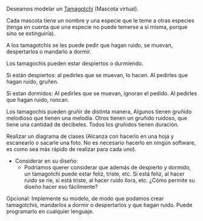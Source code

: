 Deseamos modelar un [Tamagotchi](https://es.wikipedia.org/wiki/Tamagotchi) (Mascota virtual).

Cada mascota tiene un nombre y una especie que le teme a otras especies (tenga en cuenta que una especie no puede temerse a sí misma, porque sino se extinguiría).

A los tamagotchis se les puede pedir que hagan ruido, se muevan, despertarlos o mandarlo a dormir.

Los tamagochis pueden estar despiertos o durmiendo.

Si están despiertos:
al pedirles que se muevan, lo hacen.
Al pedirles que hagan ruido, gruñen.

Si estan dormidos:
Al pedirles que se muevan, ignoran el pedido.
Al pedirles que hagan ruido, roncan.

Los tamagochis pueden gruñir de distinta manera, Algunos tienen gruñido melodioso que tienen una melodía. Otros tienen un gruñido ruidoso, que tiene una cantidad de decibeles.
Todos los gruñidos tienen duración.

Realizar un diagrama de clases (Alcanza con hacerlo en una hoja y escanearlo o sacarle una foto. No es necesario hacerlo en ningún software, es como sea más rápido de realizar para cada uno).

- Considerar en su diseño:
   * Podríamos querer considerar que además de despierto y dormido, un tamagotchi puede estar feliz, triste, etc. Si está feliz, al hacer ruido se ríe, si está triste, al hacer ruido llora, etc.
   ¿Cómo permite su diseño hacer eso fácilmente?

Opcional: Implemente su modelo, de modo que podamos crear tamagotchis, mandarlos a dormir o despertarlos y que hagan ruido. Puede programarlo en cualquier lenguaje.
